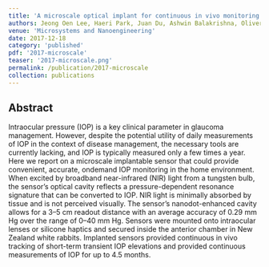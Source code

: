 ```yaml
---
title: 'A microscale optical implant for continuous in vivo monitoring of intraocular pressure'
authors: Jeong Oen Lee, Haeri Park, Juan Du, Ashwin Balakrishna, Oliver Chen, David Stretavan, Hyuck Choo'
venue: 'Microsystems and Nanoengineering'
date: 2017-12-18
category: 'published'
pdf: '2017-microscale'
teaser: '2017-microscale.png'
permalink: /publication/2017-microscale
collection: publications
---
```


Abstract
-------
Intraocular pressure (IOP) is a key clinical parameter in glaucoma management. However, despite the potential utility of daily
measurements of IOP in the context of disease management, the necessary tools are currently lacking, and IOP is typically
measured only a few times a year. Here we report on a microscale implantable sensor that could provide convenient, accurate, ondemand
IOP monitoring in the home environment. When excited by broadband near-infrared (NIR) light from a tungsten bulb, the
sensor’s optical cavity reflects a pressure-dependent resonance signature that can be converted to IOP. NIR light is minimally
absorbed by tissue and is not perceived visually. The sensor’s nanodot-enhanced cavity allows for a 3–5 cm readout distance with
an average accuracy of 0.29 mm Hg over the range of 0–40 mm Hg. Sensors were mounted onto intraocular lenses or silicone
haptics and secured inside the anterior chamber in New Zealand white rabbits. Implanted sensors provided continuous in vivo
tracking of short-term transient IOP elevations and provided continuous measurements of IOP for up to 4.5 months.
